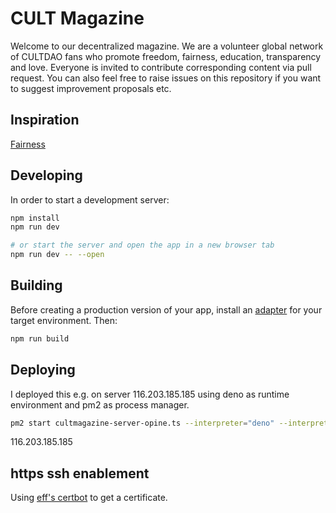 # CULT Magazine

Welcome to our decentralized magazine. We are a volunteer global network of CULTDAO fans who promote freedom, fairness, education, transparency and love. Everyone is invited to contribute corresponding content via pull request. You can also feel free to raise issues on this repository if you want to suggest improvement proposals etc.

## Inspiration

[Fairness](https://github.com/michael-spengler/fairness)

## Developing

In order to start a development server:

```sh
npm install
npm run dev

# or start the server and open the app in a new browser tab
npm run dev -- --open
```

## Building

Before creating a production version of your app, install an [adapter](https://kit.svelte.dev/docs#adapters) for your target environment. Then:

```sh
npm run build
```

## Deploying

I deployed this e.g. on server 116.203.185.185 using deno as runtime environment and pm2 as process manager.

```sh
pm2 start cultmagazine-server-opine.ts --interpreter="deno" --interpreter-args="run --allow-read --allow-env --allow-net" -- 80

```

116.203.185.185

## https ssh enablement

Using [eff's certbot](https://certbot.eff.org/instructions?ws=other&os=ubuntufocal) to get a certificate.
